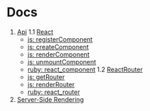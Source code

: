 # Docs
1. [Api](https://github.com/netguru/react_webpack_rails/blob/master/docs/api.md)
  1.1 [React](https://github.com/netguru/react_webpack_rails/blob/master/docs/api.md#React)
    * [js: registerComponent](https://github.com/netguru/react_webpack_rails/blob/master/docs/api.md#registercomponent)
    * [js: createComponent](https://github.com/netguru/react_webpack_rails/blob/master/docs/api.md#getcomponent)
    * [js: renderComponent](https://github.com/netguru/react_webpack_rails/blob/master/docs/api.md#rendercomponent)
    * [js: unmountComponent](https://github.com/netguru/react_webpack_rails/blob/master/docs/api.md#unmountcomponent)
    * [ruby: react_component](https://github.com/netguru/react_webpack_rails/blob/master/docs/api.md#react_component)
  1.2 [ReactRouter](https://github.com/netguru/react_webpack_rails/blob/master/docs/api.md#ReactRouter)
    * [js: getRouter](https://github.com/netguru/react_webpack_rails/blob/master/docs/api.md#getrouter)
    * [js: renderRouter](https://github.com/netguru/react_webpack_rails/blob/master/docs/api.md#renderrouter)
    * [ruby: react_router](https://github.com/netguru/react_webpack_rails/blob/master/docs/api.md#react_router)
2. [Server-Side Rendering](https://github.com/netguru/react_webpack_rails/blob/master/docs/server_side_rendering.md)
